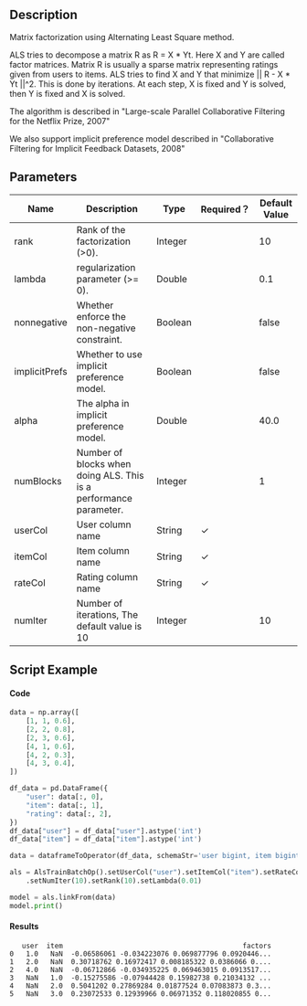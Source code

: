 ## Description
Matrix factorization using Alternating Least Square method.
 
 ALS tries to decompose a matrix R as R = X * Yt. Here X and Y are called factor matrices.
 Matrix R is usually a sparse matrix representing ratings given from users to items.
 ALS tries to find X and Y that minimize || R - X * Yt ||^2. This is done by iterations.
 At each step, X is fixed and Y is solved, then Y is fixed and X is solved.
 
 The algorithm is described in "Large-scale Parallel Collaborative Filtering for the Netflix Prize, 2007"
 
 We also support implicit preference model described in
 "Collaborative Filtering for Implicit Feedback Datasets, 2008"

## Parameters
| Name | Description | Type | Required？ | Default Value |
| --- | --- | --- | --- | --- |
| rank | Rank of the factorization (>0). | Integer |  | 10 |
| lambda | regularization parameter (>= 0). | Double |  | 0.1 |
| nonnegative | Whether enforce the non-negative constraint. | Boolean |  | false |
| implicitPrefs | Whether to use implicit preference model. | Boolean |  | false |
| alpha | The alpha in implicit preference model. | Double |  | 40.0 |
| numBlocks | Number of blocks when doing ALS. This is a performance parameter. | Integer |  | 1 |
| userCol | User column name | String | ✓ |  |
| itemCol | Item column name | String | ✓ |  |
| rateCol | Rating column name | String | ✓ |  |
| numIter | Number of iterations, The default value is 10 | Integer |  | 10 |


## Script Example
#### Code

```python
data = np.array([
    [1, 1, 0.6],
    [2, 2, 0.8],
    [2, 3, 0.6],
    [4, 1, 0.6],
    [4, 2, 0.3],
    [4, 3, 0.4],
])

df_data = pd.DataFrame({
    "user": data[:, 0],
    "item": data[:, 1],
    "rating": data[:, 2],
})
df_data["user"] = df_data["user"].astype('int')
df_data["item"] = df_data["item"].astype('int')

data = dataframeToOperator(df_data, schemaStr='user bigint, item bigint, rating double', op_type='batch')

als = AlsTrainBatchOp().setUserCol("user").setItemCol("item").setRateCol("rating") \
    .setNumIter(10).setRank(10).setLambda(0.01)

model = als.linkFrom(data)
model.print()
```

#### Results

```
   user  item                                            factors
0   1.0   NaN  -0.06586061 -0.034223076 0.069877796 0.0920446...
1   2.0   NaN  0.30718762 0.16972417 0.008185322 0.0386066 0....
2   4.0   NaN  -0.06712866 -0.034935225 0.069463015 0.0913517...
3   NaN   1.0  -0.15275586 -0.07944428 0.15982738 0.21034132 ...
4   NaN   2.0  0.5041202 0.27869284 0.01877524 0.07083873 0.3...
5   NaN   3.0  0.23072533 0.12939966 0.06971352 0.118020855 0...
```


